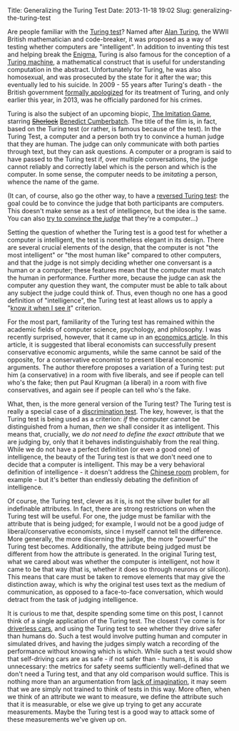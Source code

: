 Title: Generalizing the Turing Test
Date: 2013-11-18 19:02
Slug: generalizing-the-turing-test

Are people familiar with the [Turing
test](http://en.wikipedia.org/wiki/Turing_test)? Named after [Alan
Turing](http://en.wikipedia.org/wiki/Alan_Turing), the WWII British
mathematician and code-breaker, it was proposed as a way of testing
whether computers are "intelligent". In addition to inventing this test
and helping break the
[Enigma](http://en.wikipedia.org/wiki/Enigma_machine), Turing is also
famous for the conception of a [Turing
machine](http://en.wikipedia.org/wiki/Turing_machine), a mathematical
construct that is useful for understanding computation in the abstract.
Unfortunately for Turing, he was also homosexual, and was prosecuted by
the state for it after the war; this eventually led to his suicide. In
2009 - 55 years after Turing's death - the British government [formally
apologized](http://en.wikipedia.org/wiki/Alan_Turing#Government_apology_and_pardon_support)
for its treatment of Turing, and only earlier this year, in 2013, was he
officially pardoned for his crimes.

Turing is also the subject of an upcoming biopic, [The Imitation
Game](http://en.wikipedia.org/wiki/The_Imitation_Game), starring
~~[Sherlock](http://en.wikipedia.org/wiki/Sherlock_%28TV_series%29)~~
[Benedict
Cumberbatch](http://en.wikipedia.org/wiki/Benedict_Cumberbatch). The
title of the film is, in fact, based on the Turing test (or rather, is
famous because of the test). In the Turing Test, a computer and a person
both try to convince a human judge that they are human. The judge can
only communicate with both parties through text, but they can ask
questions. A computer or a program is said to have passed to the Turing
test if, over multiple conversations, the judge cannot reliably and
correctly label which is the person and which is the computer. In some
sense, the computer needs to be *imitating* a person, whence the name of
the game.

(It can, of course, also go the other way, to have a [reversed Turing
test](http://en.wikipedia.org/wiki/Reverse_Turing_test): the goal could
be to convince the judge that both participants are computers. This
doesn't make sense as a test of intelligence, but the idea is the same.
You can also [try to convince the *judge*](http://xkcd.com/329/) that
they're a computer...)

Setting the question of whether the Turing test is a good test for
whether a computer is intelligent, the test is nonetheless elegant in
its design. There are several crucial elements of the design, that the
computer is not "the most intelligent" or "the most human like" compared
to other computers, and that the judge is not simply deciding whether
one conversant is a human or a computer; these features mean that the
computer must match the human in performance. Further more, because the
judge can ask the computer any question they want, the computer must be
able to talk about any subject the judge could think of. Thus, even
though no one has a good definition of "intelligence", the Turing test
at least allows us to apply a "[know it when I see
it](http://en.wikipedia.org/wiki/I_know_it_when_I_see_it)" criterion.

For the most part, familiarity of the Turing test has remained within
the academic fields of computer science, psychology, and philosophy. I
was recently surprised, however, that it came up in an [economics
article](http://econlog.econlib.org/archives/2011/06/the_ideological.html).
In this article, it is suggested that liberal economists can
successfully present conservative economic arguments, while the same
cannot be said of the opposite, for a conservative economist to present
liberal economic arguments. The author therefore proposes a variation of
a Turing test: put him (a conservative) in a room with five liberals,
and see if people can tell who's the fake; then put Paul Krugman (a
liberal) in a room with five conservatives, and again see if people can
tell who's the fake.

What, then, is the more general version of the Turing test? The Turing
test is really a special case of a [discrimination
test](http://en.wikipedia.org/wiki/Discrimination_testing). The key,
however, is that the Turing test is being used as a criterion: *if* the
computer cannot be distinguished from a human, *then* we shall consider
it as intelligent. This means that, crucially, we *do not need to define
the exact attribute* that we are judging by, only that it behaves
indistinguishably from the real thing. While we do not have a perfect
definition (or even a good one) of intelligence, the beauty of the
Turing test is that we don't need one to decide that a computer is
intelligent. This may be a very behavioral definition of intelligence -
it doesn't address the [Chinese
room](http://en.wikipedia.org/wiki/Chinese_room) problem, for example -
but it's better than endlessly debating the definition of intelligence.

Of course, the Turing test, clever as it is, is not the silver bullet
for all indefinable attributes. In fact, there are strong restrictions
on when the Turing test will be useful. For one, the judge must be
familiar with the attribute that is being judged; for example, I would
not be a good judge of liberal/conservative economists, since I myself
cannot tell the difference. More generally, the more discerning the
judge, the more "powerful" the Turing test becomes. Additionally, the
attribute being judged must be different from how the attribute is
generated. In the original Turing test, what we cared about was whether
the computer is intelligent, not how it came to be that way (that is,
whether it does so through neurons or silicon). This means that care
must be taken to remove elements that may give the distinction away,
which is why the original test uses text as the medium of communication,
as opposed to a face-to-face conversation, which would detract from the
task of judging intelligence.

It is curious to me that, despite spending some time on this post, I
cannot think of a single application of the Turing test. The closest
I've come is for [driverless
cars](http://en.wikipedia.org/wiki/Google_driverless_car), and using the
Turing test to see whether they drive safer than humans do. Such a test
would involve putting human and computer in simulated drives, and having
the judges simply watch a recording of the performance without knowing
which is which. While such a test would show that self-driving cars are
as safe - if not safer than - humans, it is also unnecessary: the
metrics for safety seems sufficiently well-defined that we don't need a
Turing test, and that any old comparison would suffice. This is nothing
more than an argumentation from [lack of
imagination](http://en.wikipedia.org/wiki/Argument_from_ignorance#Argument_from_incredulity.2FLack_of_imagination),
it may seem that we are simply not trained to think of tests in this
way. More often, when we think of an attribute we want to measure, we
define the attribute such that it is measurable, or else we give up
trying to get any accurate measurements. Maybe the Turing test is a good
way to attack some of these measurements we've given up on.

